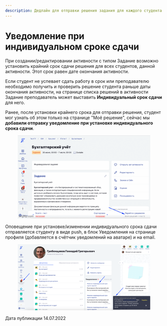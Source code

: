 ```yaml
---
description: Дедлайн для отправки решения задания для каждого студента
---
```


# Уведомление при индивидуальном сроке сдачи

При создании/редактировании активности с типом Задание возможно установить крайний срок сдачи решения для всех студентов, данной активности. Этот срок равен дате окончания активности.&#x20;

Если студент не успевает сдать работу в срок или преподавателю необходимо получить и проверить решение студента раньше даты окончания активности, на странице списка решений в активности Задание преподаватель может выставить **Индивидуальный срок сдачи** для него.

Ранее, после установки крайнего срока для отправки решения, студент мог узнать об этом только на странице "Моё решение", сейчас мы **добавили отправку уведомление при установке индивидуального срока сдачи**.&#x20;

<figure><img src="../../.gitbook/assets/6lyp10.gif" alt=""><figcaption></figcaption></figure>

Оповещение  при установке/изменении индивидуального срока сдачи отправляется  студенту в виде push, в блок Уведомления на странице профиля (добавляется в счётчик уведомлений на аватаре) и  на email.

<figure><img src="../../.gitbook/assets/image (564).png" alt=""><figcaption></figcaption></figure>

Дата публикации 14.07.2022
